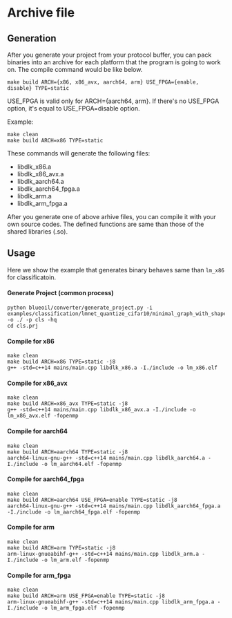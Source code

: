 # Archive file

## Generation
After you generate your project from your protocol buffer, you can pack binaries into an archive for each platform that the program is going to work on. 
The compile command would be like below.

```
make build ARCH={x86, x86_avx, aarch64, arm} USE_FPGA={enable, disable} TYPE=static
```

USE_FPGA is valid only for ARCH={aarch64, arm}.
If there's no USE_FPGA option, it's equal to USE_FPGA=disable option.

Example:
```
make clean
make build ARCH=x86 TYPE=static
```

These commands will generate the following files:

* libdlk_x86.a
* libdlk_x86_avx.a
* libdlk_aarch64.a
* libdlk_aarch64_fpga.a
* libdlk_arm.a
* libdlk_arm_fpga.a

After you generate one of above arhive files, you can compile it with your own source codes.
The defined functions are same than those of the shared libraries (.so).

## Usage
Here we show the example that generates binary behaves same than `lm_x86` for classificatoin.


#### Generate Project (common process)
```
python blueoil/converter/generate_project.py -i examples/classification/lmnet_quantize_cifar10/minimal_graph_with_shape.pb -o ./ -p cls -hq
cd cls.prj
```

#### Compile for x86
```
make clean
make build ARCH=x86 TYPE=static -j8
g++ -std=c++14 mains/main.cpp libdlk_x86.a -I./include -o lm_x86.elf
```

#### Compile for x86_avx
```
make clean
make build ARCH=x86_avx TYPE=static -j8
g++ -std=c++14 mains/main.cpp libdlk_x86_avx.a -I./include -o lm_x86_avx.elf -fopenmp
```

#### Compile for aarch64
```
make clean
make build ARCH=aarch64 TYPE=static -j8
aarch64-linux-gnu-g++ -std=c++14 mains/main.cpp libdlk_aarch64.a -I./include -o lm_aarch64.elf -fopenmp
```

#### Compile for aarch64_fpga
```
make clean
make build ARCH=aarch64 USE_FPGA=enable TYPE=static -j8
aarch64-linux-gnu-g++ -std=c++14 mains/main.cpp libdlk_aarch64_fpga.a -I./include -o lm_aarch64_fpga.elf -fopenmp
```

#### Compile for arm
```
make clean
make build ARCH=arm TYPE=static -j8 
arm-linux-gnueabihf-g++ -std=c++14 mains/main.cpp libdlk_arm.a -I./include -o lm_arm.elf -fopenmp
```

#### Compile for arm_fpga
```
make clean
make build ARCH=arm USE_FPGA=enable TYPE=static -j8
arm-linux-gnueabihf-g++ -std=c++14 mains/main.cpp libdlk_arm_fpga.a -I./include -o lm_arm_fpga.elf -fopenmp
```
